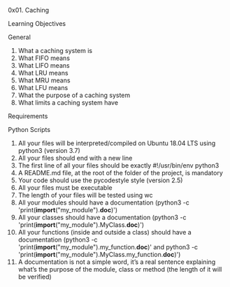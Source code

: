 0x01. Caching

Learning Objectives

General

1. What a caching system is
2. What FIFO means
3. What LIFO means
4. What LRU means
5. What MRU means
6. What LFU means
7. What the purpose of a caching system
8. What limits a caching system have

Requirements

Python Scripts

1. All your files will be interpreted/compiled on Ubuntu 18.04 LTS using python3 (version 3.7)
2. All your files should end with a new line
3. The first line of all your files should be exactly #!/usr/bin/env python3
4. A README.md file, at the root of the folder of the project, is mandatory
5. Your code should use the pycodestyle style (version 2.5)
6. All your files must be executable
7. The length of your files will be tested using wc
8. All your modules should have a documentation (python3 -c 'print(__import__("my_module").__doc__)')
9. All your classes should have a documentation (python3 -c 'print(__import__("my_module").MyClass.__doc__)')
10. All your functions (inside and outside a class) should have a documentation (python3 -c 'print(__import__("my_module").my_function.__doc__)' and python3 -c 'print(__import__("my_module").MyClass.my_function.__doc__)')
11. A documentation is not a simple word, it’s a real sentence explaining what’s the purpose of the module, class or method (the length of it will be verified)
